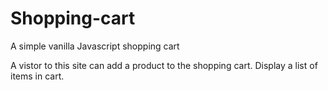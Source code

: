 # Shopping-cart
A simple vanilla Javascript shopping cart

A vistor to this site can add a product to the shopping cart.
Display a list of items in cart.

